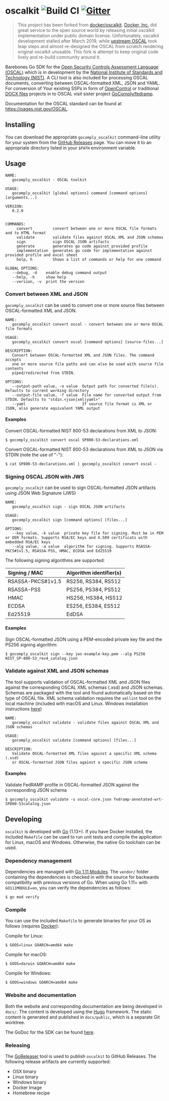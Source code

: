 # oscalkit ![Build CI](https://github.com/GoComply/oscalkit/workflows/Build%20CI/badge.svg) [![Gitter](https://badges.gitter.im/GoComply/community.svg)](https://gitter.im/GoComply/community?utm_source=badge&utm_medium=badge&utm_campaign=pr-badge)

> This project has been forked from [docker/oscalkit](https://github.com/docker/oscalkit). [Docker, Inc.](https://www.docker.com/company) did great service to the open source world by releasing initial oscalkit implementation under public domain license. Unfortunately, oscalkit development stalled after March 2019, while [upstream OSCAL](https://github.com/usnistgov/OSCAL) took leap steps and almost re-designed the OSCAL from scratch rendering original oscalkit unusable. This fork is attempt to keep original code lively and re-build community around it.

Barebones Go SDK for the [Open Security Controls Assessment Language (OSCAL)](https://csrc.nist.gov/Projects/Open-Security-Controls-Assessment-Language) which is in development by the [National Institute of Standards and Technology (NIST)](https://www.nist.gov/). A CLI tool is also included for processing OSCAL documents, converting between OSCAL-formatted XML, JSON and YAML. For conversion of Your existing SSPs in form of [OpenControl](https://open-control.org/) or traditional [DOCX files](https://github.com/GoComply/fedramp/issues/3) projects in to OSCAL visit sister project [GoComply/fedramp](https://github.com/GoComply/fedramp).

Documentation for the OSCAL standard can be found at https://pages.nist.gov/OSCAL.

## Installing

You can download the appropriate `gocomply_oscalkit` command-line utility for your system from the [GitHub Releases](https://github.com/gocomply/oscalkit/releases) page. You can move it to an appropriate directory listed in your `$PATH` environment variable.

## Usage

```
NAME:
   gocomply_oscalkit - OSCAL toolkit

USAGE:
   gocomply_oscalkit [global options] command [command options] [arguments...]

VERSION:
   0.2.0


COMMANDS:
     convert         convert between one or more OSCAL file formats and to HTML format
     validate        validate files against OSCAL XML and JSON schemas
     sign            sign OSCAL JSON artifacts
     generate        generates go code against provided profile
     implementation  generates go code for implementation against provided profile and excel sheet
     help, h         Shows a list of commands or help for one command

GLOBAL OPTIONS:
   --debug, -d    enable debug command output
   --help, -h     show help
   --version, -v  print the version
```

### Convert between XML and JSON

`gocomply_oscalkit` can be used to convert one or more source files between OSCAL-formatted XML and JSON.

```
NAME:
   gocomply_oscalkit convert oscal - convert between one or more OSCAL file formats

USAGE:
   gocomply_oscalkit convert oscal [command options] [source-files...]

DESCRIPTION:
   Convert between OSCAL-formatted XML and JSON files. The command accepts
   one or more source file paths and can also be used with source file contents
   piped/redirected from STDIN.

OPTIONS:
   --output-path value, -o value  Output path for converted file(s). Defaults to current working directory
   --output-file value, -f value  File name for converted output from STDIN. Defaults to "stdin.<json|xml|yaml>"
   --yaml                         If source file format is XML or JSON, also generate equivalent YAML output
```

#### Examples

Convert OSCAL-formatted NIST 800-53 declarations from XML to JSON:

    $ gocomply_oscalkit convert oscal SP800-53-declarations.xml

Convert OSCAL-formatted NIST 800-53 declarations from XML to JSON via STDIN (note the use of "-"):

    $ cat SP800-53-declarations.xml | gocomply_oscalkit convert oscal -

### Signing OSCAL JSON with JWS

`gocomply_oscalkit` can be used to sign OSCAL-formatted JSON artifacts using JSON Web Signature (JWS)

```
NAME:
   gocomply_oscalkit sign - sign OSCAL JSON artifacts

USAGE:
   gocomply_oscalkit sign [command options] [files...]

OPTIONS:
   --key value, -k value  private key file for signing. Must be in PEM or DER formats. Supports RSA/EC keys and X.509 certificats with embedded RSA/EC keys
   --alg value, -a value  algorithm for signing. Supports RSASSA-PKCS#1v1.5, RSASSA-PSS, HMAC, ECDSA and Ed25519
```

The following signing algorithms are supported:

 Signing / MAC              | Algorithm identifier(s)
 :------------------------- | :------------------------------
 RSASSA-PKCS#1v1.5          | RS256, RS384, RS512
 RSASSA-PSS                 | PS256, PS384, PS512
 HMAC                       | HS256, HS384, HS512
 ECDSA                      | ES256, ES384, ES512
 Ed25519                    | EdDSA

#### Examples

Sign OSCAL-formatted JSON using a PEM-encoded private key file and the PS256 signing algorithm:

    $ gocomply_oscalkit sign --key jws-example-key.pem --alg PS256 NIST_SP-800-53_rev4_catalog.json

### Validate against XML and JSON schemas

The tool supports validation of OSCAL-formatted XML and JSON files against the corresponding OSCAL XML schemas (.xsd) and JSON schemas. Schemas are packaged with the tool and found automatically based on the type of OSCAL file. XML schema validation requires the `xmllint` tool on the local machine (included with macOS and Linux. Windows installation instructions [here](https://stackoverflow.com/a/21227833))

```
NAME:
   gocomply_oscalkit validate - validate files against OSCAL XML and JSON schemas

USAGE:
   gocomply_oscalkit validate [command options] [files...]

DESCRIPTION:
   Validate OSCAL-formatted XML files against a specific XML schema (.xsd)
   or OSCAL-formatted JSON files against a specific JSON schema
```

#### Examples

Validate FedRAMP profile in OSCAL-formatted JSON against the corresponding JSON schema

    $ gocomply_oscalkit validate -s oscal-core.json fedramp-annotated-wrt-SP800-53catalog.json

## Developing

`oscalkit` is developed with [Go](https://golang.org/) (1.13+). If you have Docker installed, the included `Makefile` can be used to run unit tests and compile the application for Linux, macOS and Windows. Otherwise, the native Go toolchain can be used.

### Dependency management

Dependencies are managed with [Go 1.11 Modules](https://github.com/golang/go/wiki/Modules). The `vendor/` folder containing the dependencies is checked in with the source for backwards compatibility with previous versions of Go. When using Go 1.11+ with `GO111MODULE=on`, you can verify the dependencies as follows:

    $ go mod verify

### Compile

You can use the included `Makefile` to generate binaries for your OS as follows (requires [Docker](https://docs.docker.com/engine/installation/)):

Compile for Linux:

    $ GOOS=linux GOARCH=amd64 make

Compile for macOS:

    $ GOOS=darwin GOARCH=amd64 make

Compile for Windows:

    $ GOOS=windows GOARCH=amd64 make

### Website and documentation

Both the website and corresponding documentation are being developed in `docs/`. The content is developed using the [Hugo](https://gohugo.io/) framework. The static content is generated and published in `docs/public`, which is a separate Git worktree.

The GoDoc for the SDK can be found [here](https://godoc.org/github.com/docker/oscalkit).

### Releasing

The [GoReleaser](https://goreleaser.com/) tool is used to publish `oscalkit` to GitHub Releases. The following release artifacts are currently supported:

- OSX binary
- Linux binary
- Windows binary
- Docker Image
- Homebrew recipe
